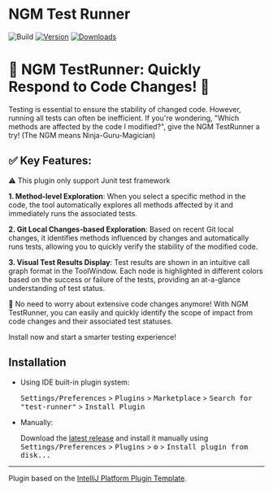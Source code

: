 # NGM Test Runner

![Build](https://github.com/wonjong-yoo/test-runner/workflows/Build/badge.svg)
[![Version](https://img.shields.io/jetbrains/plugin/v/23022-ngm-testrunner.svg)](https://plugins.jetbrains.com/plugin/23022-ngm-testrunner)
[![Downloads](https://img.shields.io/jetbrains/plugin/d/23022-ngm-testrunner.svg)](https://plugins.jetbrains.com/plugin/23022-ngm-testrunner)

<!-- Plugin description -->
<h1>🌟 NGM TestRunner: Quickly Respond to Code Changes! 🌟</h1>

Testing is essential to ensure the stability of changed code. However, running all tests can often be inefficient. If you're wondering, "Which methods are affected by the code I modified?", give the NGM TestRunner a try!
(The NGM means Ninja-Guru-Magician)
<h2>✅ Key Features:</h2>
⚠️ This plugin only support Junit test framework

**1. Method-level Exploration**: When you select a specific method in the code, the tool automatically explores all methods affected by it and immediately runs the associated tests.

**2. Git Local Changes-based Exploration**: Based on recent Git local changes, it identifies methods influenced by changes and automatically runs tests, allowing you to quickly verify the stability of the modified code.

**3. Visual Test Results Display**: Test results are shown in an intuitive call graph format in the ToolWindow. Each node is highlighted in different colors based on the success or failure of the tests, providing an at-a-glance understanding of test status.

🚀 No need to worry about extensive code changes anymore! With NGM TestRunner, you can easily and quickly identify the scope of impact from code changes and their associated test statuses.

Install now and start a smarter testing experience!
<!-- Plugin description end -->

## Installation

- Using IDE built-in plugin system:
  
  <kbd>Settings/Preferences</kbd> > <kbd>Plugins</kbd> > <kbd>Marketplace</kbd> > <kbd>Search for "test-runner"</kbd> >
  <kbd>Install Plugin</kbd>
  
- Manually:

  Download the [latest release](https://github.com/wonjong-yoo/test-runner/releases/latest) and install it manually using
  <kbd>Settings/Preferences</kbd> > <kbd>Plugins</kbd> > <kbd>⚙️</kbd> > <kbd>Install plugin from disk...</kbd>


---
Plugin based on the [IntelliJ Platform Plugin Template][template].

[template]: https://github.com/JetBrains/intellij-platform-plugin-template
[docs:plugin-description]: https://plugins.jetbrains.com/docs/intellij/plugin-user-experience.html#plugin-description-and-presentation
